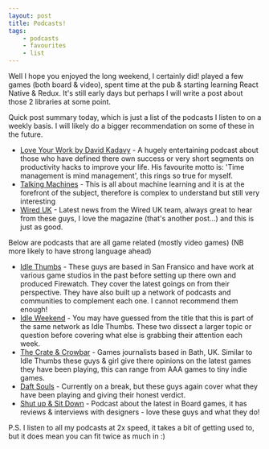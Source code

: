 ```yaml
---
layout: post
title: Podcasts!
tags:
    - podcasts
    - favourites
    - list
---
```



Well I hope you enjoyed the long weekend, I certainly did! played a few games (both board & video), spent time at the pub & starting learning React Native & Redux. It's still early days but perhaps I will write a post about those 2 libraries at some point.

Quick post summary today, which is just a list of the podcasts I listen to on a weekly basis. I will likely do a bigger recommendation on some of these in the future.

* [Love Your Work by David Kadavy](http://kadavy.net/blog/posts/love-your-work-my-new-podcast/) - A hugely entertaining podcast about those who have defined there own success or very short segments on productivity hacks to improve your life. His favourite motto is: 'Time management is mind management', this rings so true for myself.
* [Talking Machines](http://www.thetalkingmachines.com/) - This is all about machine learning and it is at the forefront of the subject, therefore is complex to understand but still very interesting
* [Wired UK](http://www.wired.co.uk/podcasts) - Latest news from the Wired UK team, always great to hear from these guys, I love the magazine (that's another post...) and this is just as good.

Below are podcasts that are all game related (mostly video games) (NB more likely to have strong language ahead)

* [Idle Thumbs](https://www.idlethumbs.net/idlethumbs/) - These guys are based in San Fransico and have work at various game studios in the past before setting up there own and produced Firewatch. They cover the latest goings on from their perspective. They have also built up a network of podcasts and communities to complement each one. I cannot recommend them enough!
* [Idle Weekend](https://www.idlethumbs.net/idleweekend) - You may have guessed from the title that this is part of the same network as Idle Thumbs. These two dissect a larger topic or question before covering what else is grabbing their attention each week.
* [The Crate & Crowbar](http://crateandcrowbar.com/) - Games journalists based in Bath, UK. Similar to Idle Thumbs these guys & girl give there opinions on the latest games they have been playing, this can range from AAA games to tiny indie games.
* [Daft Souls](http://coolghosts.net/daft-souls/) - Currently on a break, but these guys again cover what they have been playing and giving their honest verdict.
* [Shut up & Sit Down](https://www.shutupandsitdown.com/podcastle/) - Podcast about the latest in Board games, it has reviews & interviews with designers - love these guys and what they do!

P.S. I listen to all my podcasts at 2x speed, it takes a bit of getting used to, but it does mean you can fit twice as much in :)
